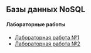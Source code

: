 ## Базы данных NoSQL

#### Лабораторные работы
- [Лабораторная работа №1](./L1)
- [Лабораторная работа №2](./L2)